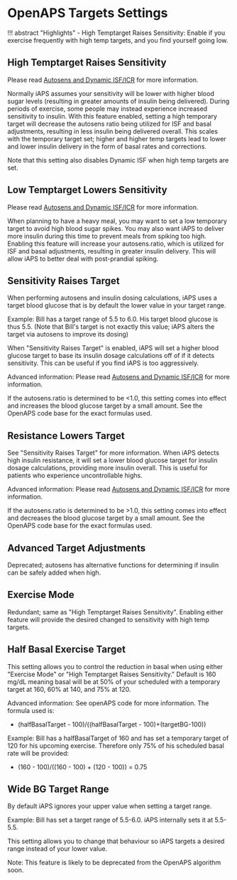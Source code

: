 # OpenAPS Targets Settings
!!! abstract "Highlights"
    - High Temptarget Raises Sensitivity: Enable if you exercise frequently with high temp targets, and you find yourself going low.

## High Temptarget Raises Sensitivity
Please read [Autosens and Dynamic ISF/ICR](../concepts/autosens-dynamic.md) for more information.

Normally iAPS assumes your sensitivity will be lower with higher blood sugar levels (resulting in greater amounts of insulin being delivered). During periods of exercise, some people may instead experience increased sensitivity to insulin. With this feature enabled, setting a high temporary target will decrease the autosens ratio being utilized for ISF and basal adjustments, resulting in less insulin being delivered overall. This scales with the temporary target set; higher and higher temp targets lead to lower and lower insulin delivery in the form of basal rates and corrections. 

Note that this setting also disables Dynamic ISF when high temp targets are set.

## Low Temptarget Lowers Sensitivity
Please read [Autosens and Dynamic ISF/ICR](../concepts/autosens-dynamic.md) for more information.

When planning to have a heavy meal, you may want to set a low temporary target to avoid high blood sugar spikes. You may also want iAPS to deliver more insulin during this time to prevent meals from spiking too high. Enabling this feature will increase your autosens.ratio, which is utilized for ISF and basal adjustments, resulting in greater insulin delivery. This will allow iAPS to better deal with post-prandial spiking.

## Sensitivity Raises Target
When performing autosens and insulin dosing calculations, iAPS uses a target blood glucose that is by default the lower value in your target range.

Example: Bill has a target range of 5.5 to 6.0. His target blood glucose is thus 5.5. (Note that Bill's target is not exactly this value; iAPS alters the target via autosens to improve its dosing)

When "Sensitivity Raises Target" is enabled, iAPS will set a higher blood glucose target to base its insulin dosage calculations off of if it detects sensitivity. This can be useful if you find iAPS is too aggressively.

Advanced information:
Please read [Autosens and Dynamic ISF/ICR](../concepts/autosens-dynamic.md) for more information.

If the autosens.ratio is determined to be <1.0, this setting comes into effect and increases the blood glucose target by a small amount. See the OpenAPS code base for the exact formulas used.

## Resistance Lowers Target
See "Sensitivity Raises Target" for more information. When iAPS detects high insulin resistance, it will set a lower blood glucose target for insulin dosage calculations, providing more insulin overall. This is useful for patients who experience uncontrollable highs.

Advanced information:
Please read [Autosens and Dynamic ISF/ICR](../concepts/autosens-dynamic.md) for more information.

If the autosens.ratio is determined to be >1.0, this setting comes into effect and decreases the blood glucose target by a small amount. See the OpenAPS code base for the exact formulas used.

## Advanced Target Adjustments
Deprecated; autosens has alternative functions for determining if insulin can be safely added when high.

## Exercise Mode
Redundant; same as "High Temptarget Raises Sensitivity". Enabling either feature will provide the desired changed to sensitivity with high temp targets.

## Half Basal Exercise Target
This setting allows you to control the reduction in basal when using either "Exercise Mode" or "High Temptarget Raises Sensitivity." Default is 160 mg/dL meaning basal will be at 50% of your scheduled with a temporary target at 160, 60% at 140, and 75% at 120.

Advanced information:
See openAPS code for more information. The formula used is:

- (halfBasalTarget - 100)/((halfBasalTarget - 100)+(targetBG-100))

Example: Bill has a halfBasalTarget of 160 and has set a temporary target of 120 for his upcoming exercise. Therefore only 75% of his scheduled basal rate will be provided:

- (160 - 100)/((160 - 100) + (120 - 100)) = 0.75

## Wide BG Target Range
By default iAPS ignores your upper value when setting a target range. 

Example: Bill has set a target range of 5.5-6.0. iAPS internally sets it at 5.5-5.5.

This setting allows you to change that behaviour so iAPS targets a desired range instead of your lower value.

Note: This feature is likely to be deprecated from the OpenAPS algorithm soon.
